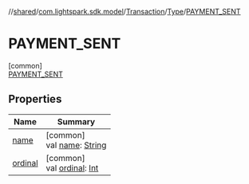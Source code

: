 //[shared](../../../../../index.md)/[com.lightspark.sdk.model](../../../index.md)/[Transaction](../../index.md)/[Type](../index.md)/[PAYMENT_SENT](index.md)

# PAYMENT_SENT

[common]\
[PAYMENT_SENT](index.md)

## Properties

| Name | Summary |
|---|---|
| [name](../-u-n-k-n-o-w-n/index.md#-372974862%2FProperties%2F-132266010) | [common]<br>val [name](../-u-n-k-n-o-w-n/index.md#-372974862%2FProperties%2F-132266010): [String](https://kotlinlang.org/api/latest/jvm/stdlib/kotlin/-string/index.html) |
| [ordinal](../-u-n-k-n-o-w-n/index.md#-739389684%2FProperties%2F-132266010) | [common]<br>val [ordinal](../-u-n-k-n-o-w-n/index.md#-739389684%2FProperties%2F-132266010): [Int](https://kotlinlang.org/api/latest/jvm/stdlib/kotlin/-int/index.html) |
